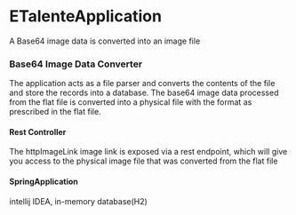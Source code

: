 # ETalenteApplication
A Base64 image data is converted into an image file
### Base64 Image Data Converter
The application acts as a file parser and converts
the contents of the file and
store the records into a database.
The base64 image data processed from the flat file is converted into a
physical file with the format as prescribed in the flat file.

#### Rest Controller
The httpImageLink image link is exposed via a rest endpoint, which will give you
access to the physical image file that was converted from the flat file

#### SpringApplication
intellij IDEA, in-memory database(H2)
